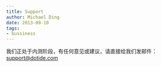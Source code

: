 ```yaml
---
title: Support
author: Michael Ding
date: 2013-09-10
tags:
- bussiness
---
```


我们正处于内测阶段，有任何意见或建议，请直接给我们发邮件：support@dotide.com

